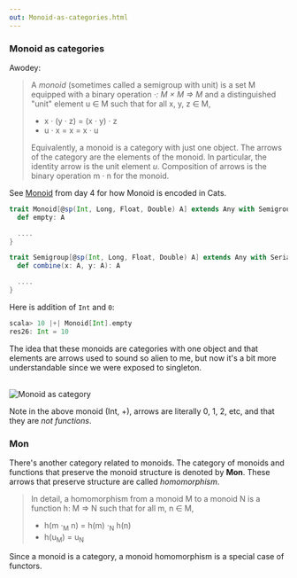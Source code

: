 ```yaml
---
out: Monoid-as-categories.html
---
```


### Monoid as categories

Awodey:

> A *monoid* (sometimes called a semigroup with unit) is a set M equipped with a binary operation *·: M × M => M* and a distinguished "unit" element u ∈ M such that for all x, y, z ∈ M,
>
> - x · (y · z) = (x · y) · z
> - u · x = x = x · u
>
> Equivalently, a monoid is a category with just one object. The arrows of the category are the elements of the monoid. In particular, the identity arrow is the unit element *u*. Composition of arrows is the binary operation m · n for the monoid.

See [Monoid](Monoid.html) from day 4 for how Monoid is encoded in Cats.

```scala
trait Monoid[@sp(Int, Long, Float, Double) A] extends Any with Semigroup[A] {
  def empty: A

  ....
}

trait Semigroup[@sp(Int, Long, Float, Double) A] extends Any with Serializable {
  def combine(x: A, y: A): A

  ....
}
```

Here is addition of `Int` and `0`:

```scala
scala> 10 |+| Monoid[Int].empty
res26: Int = 10
```

The idea that these monoids are categories with one object and that elements are arrows used to sound so alien to me, but now it's a bit more understandable since we were exposed to singleton.

<br>![Monoid as category](files/day16-d-monoid.png)

Note in the above monoid (Int, +), arrows are literally 0, 1, 2, etc, and that they are *not functions*.

### Mon

There's another category related to monoids.
The category of monoids and functions that preserve the monoid structure is denoted by **Mon**. These arrows that preserve structure are called *homomorphism*.

> In detail, a homomorphism from a monoid M to a monoid N is a function h: M => N such that for all m, n ∈ M,
>
> - h(m ·<sub>M</sub> n) = h(m) ·<sub>N</sub> h(n)
> - h(u<sub>M</sub>) = u<sub>N</sub>

Since a monoid is a category, a monoid homomorphism is a special case of functors.
